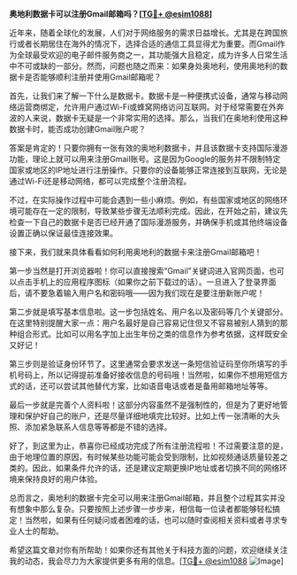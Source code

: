 **奥地利数据卡可以注册Gmail邮箱吗？[[TG💪+ @esim1088](https://t.me/s/esim1088)]**

近年来，随着全球化的发展，人们对于网络服务的需求日益增长。尤其是在跨国旅行或者长期居住在海外的情况下，选择合适的通信工具显得尤为重要。而Gmail作为全球最受欢迎的电子邮件服务商之一，其功能强大且稳定，成为许多人日常生活中不可或缺的一部分。然而，问题也随之而来：如果身处奥地利，使用奥地利的数据卡是否能够顺利注册并使用Gmail邮箱呢？

首先，让我们来了解一下什么是数据卡。数据卡是一种便携式设备，通常与移动网络运营商绑定，允许用户通过Wi-Fi或蜂窝网络访问互联网。对于经常需要在外奔波的人来说，数据卡无疑是一个非常实用的选择。那么，当我们在奥地利使用这种数据卡时，能否成功创建Gmail账户呢？

答案是肯定的！只要你拥有一张有效的奥地利数据卡，并且该数据卡支持国际漫游功能，理论上就可以用来注册Gmail账号。这是因为Google的服务并不限制特定国家或地区的IP地址进行注册操作。只要你的设备能够正常连接到互联网，无论是通过Wi-Fi还是移动网络，都可以完成整个注册流程。

不过，在实际操作过程中可能会遇到一些小麻烦。例如，有些国家或地区的网络环境可能存在一定的限制，导致某些步骤无法顺利完成。因此，在开始之前，建议先检查一下自己的数据卡是否已经开通了国际漫游服务，并确保手机或其他终端设备设置正确以保证最佳连接效果。

接下来，我们就来具体看看如何利用奥地利的数据卡来注册Gmail邮箱吧！

第一步当然是打开浏览器啦！你可以直接搜索“Gmail”关键词进入官网页面，也可以点击手机上的应用程序图标（如果你之前下载过的话）。一旦进入了登录界面后，请不要急着输入用户名和密码哦——因为我们现在是要注册新账户呢！

第二步就是填写基本信息啦。这一步包括姓名、用户名以及密码等几个关键部分。在这里特别提醒大家一点：用户名最好是自己容易记住但又不容易被别人猜到的那种组合形式。比如可以用名字加上出生年份之类的信息作为参考依据，这样既安全又好记！

第三步则是验证身份环节了。这里通常会要求发送一条短信验证码至你所填写的手机号码上，所以记得提前准备好接收信息的号码哦！当然啦，如果你不想用短信方式的话，还可以尝试其他替代方案，比如语音电话或者是备用邮箱地址等等。

最后一步就是完善个人资料啦！这部分内容虽然不是强制性的，但是为了更好地管理和保护好自己的账户，还是尽量详细地填完比较好。比如上传一张清晰的大头照、添加紧急联系人信息等等都是不错的选择。

好了，到这里为止，恭喜你已经成功完成了所有注册流程啦！不过需要注意的是，由于地理位置的原因，有时候某些功能可能会受到限制，比如视频通话质量较差之类的。因此，如果条件允许的话，还是建议定期更换IP地址或者切换不同的网络环境来保持良好的用户体验。

总而言之，奥地利的数据卡完全可以用来注册Gmail邮箱，并且整个过程其实并没有想象中那么复杂。只要按照上述步骤一步步来，相信每一位读者都能够轻松搞定！当然啦，如果有任何疑问或者困难的话，也可以随时查阅相关资料或者寻求专业人士的帮助。

希望这篇文章对你有所帮助！如果你还有其他关于科技方面的问题，欢迎继续关注我的动态，我会尽力为大家提供更多有用的信息。[[TG💪+ @esim1088](https://t.me/s/esim1088) ![Image](https://i.postimg.cc/4NQfJmqS/Snipaste-2025-05-13-00-14-12.png)]